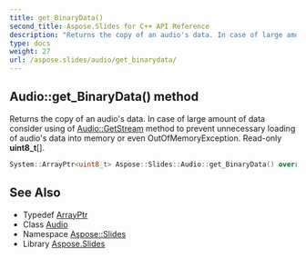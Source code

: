 ```yaml
---
title: get_BinaryData()
second_title: Aspose.Slides for C++ API Reference
description: "Returns the copy of an audio's data. In case of large amount of data consider using of Audio::GetStream method to prevent unnecessary loading of audio's data into memory or even OutOfMemoryException. Read-only uint8_t[]."
type: docs
weight: 27
url: /aspose.slides/audio/get_binarydata/
---
```

## Audio::get_BinaryData() method


Returns the copy of an audio's data. In case of large amount of data consider using of [Audio::GetStream](../getstream/) method to prevent unnecessary loading of audio's data into memory or even OutOfMemoryException. Read-only **uint8_t**[].

```cpp
System::ArrayPtr<uint8_t> Aspose::Slides::Audio::get_BinaryData() override
```

## See Also

* Typedef [ArrayPtr](../../../system/arrayptr/)
* Class [Audio](../)
* Namespace [Aspose::Slides](../../)
* Library [Aspose.Slides](../../../)